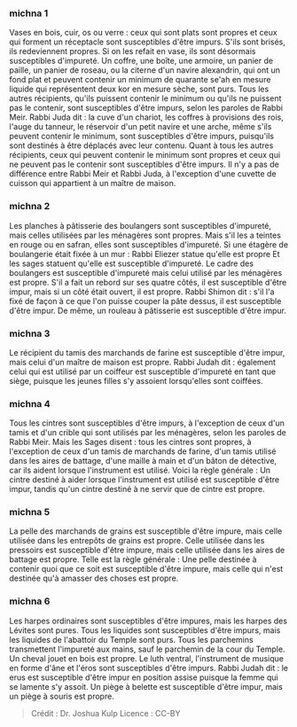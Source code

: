 
### michna 1
Vases en bois, cuir, os ou verre : ceux qui sont plats sont propres et ceux qui forment un réceptacle sont susceptibles d'être impurs. S'ils sont brisés, ils redeviennent propres. Si on les refait en vase, ils sont désormais susceptibles d'impureté. Un coffre, une boîte, une armoire, un panier de paille, un panier de roseau, ou la citerne d'un navire alexandrin, qui ont un fond plat et peuvent contenir un minimum de quarante se'ah en mesure liquide qui représentent deux kor en mesure sèche, sont purs. Tous les autres récipients, qu'ils puissent contenir le minimum ou qu'ils ne puissent pas le contenir, sont susceptibles d'être impurs, selon les paroles de Rabbi Meir. Rabbi Juda dit : la cuve d'un chariot, les coffres à provisions des rois, l'auge du tanneur, le réservoir d'un petit navire et une arche, même s'ils peuvent contenir le minimum, sont susceptibles d'être impurs, puisqu'ils sont destinés à être déplacés avec leur contenu. Quant à tous les autres récipients, ceux qui peuvent contenir le minimum sont propres et ceux qui ne peuvent pas le contenir sont susceptibles d'être impurs. Il n'y a pas de différence entre Rabbi Meir et Rabbi Juda, à l'exception d'une cuvette de cuisson qui appartient à un maître de maison.

### michna 2
Les planches à pâtisserie des boulangers sont susceptibles d'impureté, mais celles utilisées par les ménagères sont propres. Mais s'il les a teintes en rouge ou en safran, elles sont susceptibles d'impureté. Si une étagère de boulangerie était fixée à un mur : Rabbi Eliezer statue qu'elle est propre Et les sages statuent qu'elle est susceptible d'impureté. Le cadre des boulangers est susceptible d'impureté mais celui utilisé par les ménagères est propre. S'il a fait un rebord sur ses quatre côtés, il est susceptible d'être impur, mais si un côté était ouvert, il est propre. Rabbi Shimon dit : s'il l'a fixé de façon à ce que l'on puisse couper la pâte dessus, il est susceptible d'être impur. De même, un rouleau à pâtisserie est susceptible d'être impur.

### michna 3
Le récipient du tamis des marchands de farine est susceptible d'être impur, mais celui d'un maître de maison est propre. Rabbi Judah dit : également celui qui est utilisé par un coiffeur est susceptible d'impureté en tant que siège, puisque les jeunes filles s'y assoient lorsqu'elles sont coiffées.

### michna 4
Tous les cintres sont susceptibles d'être impurs, à l'exception de ceux d'un tamis et d'un crible qui sont utilisés par les ménagères, selon les paroles de Rabbi Meir. Mais les Sages disent : tous les cintres sont propres, à l'exception de ceux d'un tamis de marchands de farine, d'un tamis utilisé dans les aires de battage, d'une maille à main et d'un bâton de détective, car ils aident lorsque l'instrument est utilisé. Voici la règle générale : Un cintre destiné à aider lorsque l'instrument est utilisé est susceptible d'être impur, tandis qu'un cintre destiné à ne servir que de cintre est propre.

### michna 5
La pelle des marchands de grains est susceptible d'être impure, mais celle utilisée dans les entrepôts de grains est propre. Celle utilisée dans les pressoirs est susceptible d'être impure, mais celle utilisée dans les aires de battage est propre. Telle est la règle générale : Une pelle destinée à contenir quoi que ce soit est susceptible d'être impure, mais celle qui n'est destinée qu'à amasser des choses est propre.

### michna 6
Les harpes ordinaires sont susceptibles d'être impures, mais les harpes des Lévites sont pures. Tous les liquides sont susceptibles d'être impurs, mais les liquides de l'abattoir du Temple sont purs. Tous les parchemins transmettent l'impureté aux mains, sauf le parchemin de la cour du Temple. Un cheval jouet en bois est propre. Le luth ventral, l'instrument de musique en forme d'âne et l'éros sont susceptibles d'être impurs. Rabbi Judah dit : le erus est susceptible d'être impur en position assise puisque la femme qui se lamente s'y assoit. Un piège à belette est susceptible d'être impur, mais un piège à souris est propre.

>Crédit : Dr. Joshua Kulp
>Licence : CC-BY